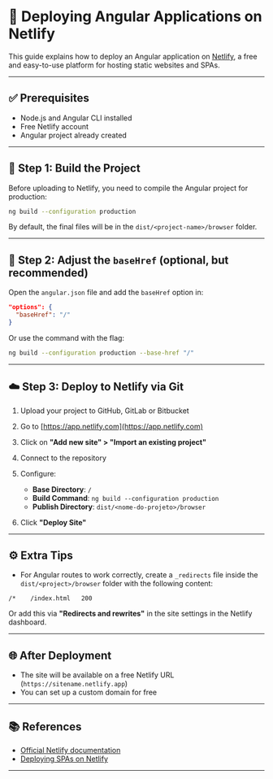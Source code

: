 # 🚀 Deploying Angular Applications on Netlify

This guide explains how to deploy an Angular application on [Netlify](https://www.netlify.com/), a free and easy-to-use platform for hosting static websites and SPAs.

---

## ✅ Prerequisites

- Node.js and Angular CLI installed
- Free Netlify account
- Angular project already created

---

## 🔧 Step 1: Build the Project

Before uploading to Netlify, you need to compile the Angular project for production:

```bash
ng build --configuration production
```

By default, the final files will be in the `dist/<project-name>/browser` folder.

---

## 📁 Step 2: Adjust the `baseHref` (optional, but recommended)

Open the `angular.json` file and add the `baseHref` option in:

```json
"options": {
  "baseHref": "/"
}
```

Or use the command with the flag:

```bash
ng build --configuration production --base-href "/"
```

---

## ☁️ Step 3: Deploy to Netlify via Git

1. Upload your project to GitHub, GitLab or Bitbucket

2. Go to [https://app.netlify.com](https://app.netlify.com)

3. Click on **"Add new site" > "Import an existing project"**

4. Connect to the repository

5. Configure:

   * **Base Directory**: `/`
   * **Build Command**: `ng build --configuration production`
   * **Publish Directory**: `dist/<nome-do-projeto>/browser`

6. Click **"Deploy Site"**

---

## ⚙️ Extra Tips

* For Angular routes to work correctly, create a `_redirects` file inside the `dist/<project>/browser` folder with the following content:

```
/*    /index.html   200
```

Or add this via **"Redirects and rewrites"** in the site settings in the Netlify dashboard.

---

## 🌐 After Deployment

* The site will be available on a free Netlify URL (`https://sitename.netlify.app`)
* You can set up a custom domain for free

---

## 📚 References

* [Official Netlify documentation](https://docs.netlify.com/)
* [Deploying SPAs on Netlify](https://docs.netlify.com/routing/redirects/)

---
